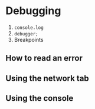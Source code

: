 # Debugging

1. `console.log`
1. `debugger;`
1. Breakpoints

## How to read an error

## Using the network tab

## Using the console



